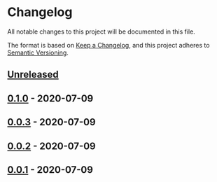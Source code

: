 # Changelog

All notable changes to this project will be documented in this file.

The format is based on [Keep a Changelog](https://keepachangelog.com/en/1.0.0/),
and this project adheres to [Semantic Versioning](https://semver.org/spec/v2.0.0.html).



## [Unreleased]

## [0.1.0] - 2020-07-09

## [0.0.3] - 2020-07-09

## [0.0.2] - 2020-07-09

## [0.0.1] - 2020-07-09

[Unreleased]: https://github.com/stone-z/test-gh-workflows/compare/v0.1.0...HEAD
[0.1.0]: https://github.com/stone-z/test-gh-workflows/compare/v0.0.3...v0.1.0
[0.0.3]: https://github.com/stone-z/test-gh-workflows/compare/v0.0.2...v0.0.3
[0.0.2]: https://github.com/stone-z/test-gh-workflows/compare/v0.0.1...v0.0.2
[0.0.1]: https://github.com/stone-z/test-gh-workflows/compare/v0.0.1...v0.0.1
<!-- [0.0.2]: https://github.com/stone-z/test-gh-workflows/compare/v0.0.1...v0.0.2 -->
[0.0.1]: https://github.com/stone-z/test-gh-workflows/releases/tag/v0.0.1
